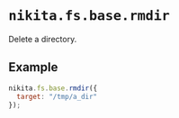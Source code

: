 
# `nikita.fs.base.rmdir`

Delete a directory.

## Example

```js
nikita.fs.base.rmdir({
  target: "/tmp/a_dir"
});
```
